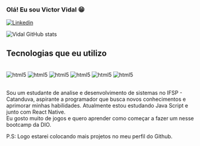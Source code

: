 
### Olá! Eu sou Victor Vidal 😁

[![Linkedin](https://img.shields.io/badge/LinkedIn-0077B5?style=for-the-badge&logo=linkedin&logoColor=white)](https://linkedin.com/in/victor-vidal-3a39ab244)

![Vidal GitHub stats](https://github-readme-stats.vercel.app/api?username=Vidal-Victor&show_icons=true&theme=tokyonight)

## Tecnologias que eu utilizo

<div style= "display: inline_block"> <br/>
    <img align="center" alt="html5" src="https://img.shields.io/badge/HTML5-E34F26?style=for-the-badge&logo=html5&logoColor=white"/>
    <img align="center" alt="html5" src="https://img.shields.io/badge/CSS-239120?&style=for-the-badge&logo=css3&logoColor=white"/>
    <img align="center" alt="html5" src="https://img.shields.io/badge/JavaScript-323330?style=for-the-badge&logo=javascript&logoColor=F7DF1E"/>
    <img align="center" alt="html5" src="https://img.shields.io/badge/TypeScript-007ACC?style=for-the-badge&logo=typescript&logoColor=white"/>
    <img align="center" alt="html5" src="https://img.shields.io/badge/React_Native-20232A?style=for-the-badge&logo=react&logoColor=61DAFB"/>
    <img align="center" alt="html5" src="https://img.shields.io/badge/C%2B%2B-00599C?style=for-the-badge&logo=c%2B%2B&logoColor=white"/>
</div><br/>

Sou um estudante de analise e desenvolvimento de sistemas no IFSP - Catanduva, aspirante a programador que busca novos conhecimentos e aprimorar minhas habilidades. Atualmente estou estudando Java Script e junto com React Native.<br/>
Eu gosto muito de jogos e quero aprender como começar a fazer um nesse bootcamp da DIO.<br/>

P.S: Logo estarei colocando mais projetos no meu perfil do Github.